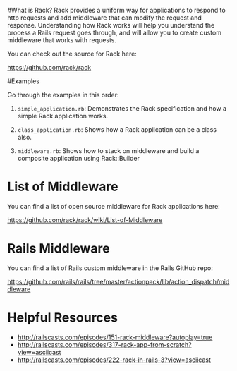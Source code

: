 #What is Rack?
Rack provides a uniform way for applications to respond to http requests and add middleware that can modify the request and response. Understanding how Rack works will help you understand the process a Rails request goes through, and will allow you to create custom middleware that works with requests.

You can check out the source for Rack here:

https://github.com/rack/rack 

#Examples

Go through the examples in this order:

1. `simple_application.rb`: Demonstrates the Rack specification and how a simple Rack application works.

2. `class_application.rb`: Shows how a Rack application can be a class also.

3. `middleware.rb`: Shows how to stack on middleware and build a composite application using Rack::Builder

# List of Middleware

You can find a list of open source middleware for Rack applications here:

https://github.com/rack/rack/wiki/List-of-Middleware

# Rails Middleware

You can find a list of Rails custom middleware in the Rails GitHub repo:

https://github.com/rails/rails/tree/master/actionpack/lib/action_dispatch/middleware

# Helpful Resources

* http://railscasts.com/episodes/151-rack-middleware?autoplay=true
* http://railscasts.com/episodes/317-rack-app-from-scratch?view=asciicast
* http://railscasts.com/episodes/222-rack-in-rails-3?view=asciicast


